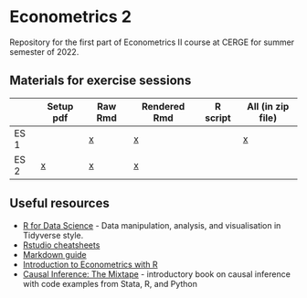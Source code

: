 # Econometrics 2
Repository for the first part of Econometrics II course at CERGE for summer semester of 2022.

## Materials for exercise sessions
<center>
  
  |    | Setup pdf | Raw Rmd | Rendered Rmd | R script | All (in zip file) |
  |------|-----------|---------|--------------|----------|-------------------|
  | ES 1 |        |   [x](https://github.com/martin-kosiik/econometrics-2-summer-2022/blob/main/ES1/ES1.Rmd)       |    [x](https://htmlpreview.github.io/?https://github.com/martin-kosiik/econometrics-2-summer-2022/blob/main/ES1/ES1.html)          |          |     [x](https://github.com/martin-kosiik/econometrics-2-summer-2022/blob/main/ES1/ES1.rar)              |
  | ES 2 |   [x](https://github.com/martin-kosiik/econometrics-2-summer-2022/blob/main/ES2/ES2_setup.pdf)     |   [x](https://github.com/martin-kosiik/econometrics-2-summer-2022/blob/main/ES2/ES2.Rmd)       |    [x](https://htmlpreview.github.io/?https://github.com/martin-kosiik/econometrics-2-summer-2022/blob/main/ES2/ES2.html)          |          |              |

</center>
  
## Useful resources
- [R for Data Science](https://r4ds.had.co.nz/) - Data manipulation, analysis, and visualisation in Tidyverse style.
- [Rstudio cheatsheets](https://www.rstudio.com/resources/cheatsheets/)
- [Markdown guide](https://www.markdownguide.org/basic-syntax/)
- [Introduction to Econometrics with R](https://scpoecon.github.io/ScPoEconometrics/)
- [Causal Inference: The Mixtape](https://mixtape.scunning.com/) - introductory book on causal inference with code examples from Stata, R, and Python


